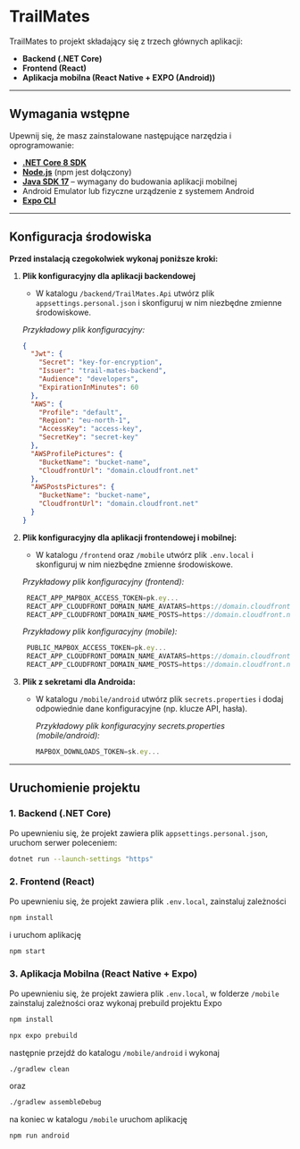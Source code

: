 # TrailMates

TrailMates to projekt składający się z trzech głównych aplikacji:

- **Backend (.NET Core)**
- **Frontend (React)**
- **Aplikacja mobilna (React Native + EXPO (Android))**

---

## Wymagania wstępne

Upewnij się, że masz zainstalowane następujące narzędzia i oprogramowanie:

- [**.NET Core 8 SDK**](https://dotnet.microsoft.com/en-us/download/dotnet/8.0)
- [**Node.js**](https://nodejs.org/) (npm jest dołączony)
- [**Java SDK 17**](https://www.oracle.com/java/technologies/javase-jdk17-downloads.html) – wymagany do budowania aplikacji mobilnej
- Android Emulator lub fizyczne urządzenie z systemem Android
- [**Expo CLI**](https://docs.expo.dev/workflow/expo-cli/)

---

## Konfiguracja środowiska

**Przed instalacją czegokolwiek wykonaj poniższe kroki:**

1. **Plik konfiguracyjny dla aplikacji backendowej**

   - W katalogu `/backend/TrailMates.Api` utwórz plik `appsettings.personal.json` i skonfiguruj w nim niezbędne zmienne środowiskowe.

   _Przykładowy plik konfiguracyjny:_

   ```json
   {
     "Jwt": {
       "Secret": "key-for-encryption",
       "Issuer": "trail-mates-backend",
       "Audience": "developers",
       "ExpirationInMinutes": 60
     },
     "AWS": {
       "Profile": "default",
       "Region": "eu-north-1",
       "AccessKey": "access-key",
       "SecretKey": "secret-key"
     },
     "AWSProfilePictures": {
       "BucketName": "bucket-name",
       "CloudfrontUrl": "domain.cloudfront.net"
     },
     "AWSPostsPictures": {
       "BucketName": "bucket-name",
       "CloudfrontUrl": "domain.cloudfront.net"
     }
   }
   ```

2. **Plik konfiguracyjny dla aplikacji frontendowej i mobilnej:**

   - W katalogu `/frontend` oraz `/mobile` utwórz plik `.env.local` i skonfiguruj w nim niezbędne zmienne środowiskowe.

   _Przykładowy plik konfiguracyjny (frontend):_

   ```javascript
    REACT_APP_MAPBOX_ACCESS_TOKEN=pk.ey...
    REACT_APP_CLOUDFRONT_DOMAIN_NAME_AVATARS=https://domain.cloudfront.net/
    REACT_APP_CLOUDFRONT_DOMAIN_NAME_POSTS=https://domain.cloudfront.net/
   ```

   _Przykładowy plik konfiguracyjny (mobile):_

   ```javascript
    PUBLIC_MAPBOX_ACCESS_TOKEN=pk.ey...
    REACT_APP_CLOUDFRONT_DOMAIN_NAME_AVATARS=https://domain.cloudfront.net/
    REACT_APP_CLOUDFRONT_DOMAIN_NAME_POSTS=https://domain.cloudfront.net/
   ```

3. **Plik z sekretami dla Androida:**
   - W katalogu `/mobile/android` utwórz plik `secrets.properties` i dodaj odpowiednie dane konfiguracyjne (np. klucze API, hasła).

     _Przykładowy plik konfiguracyjny secrets.properties (mobile/android):_
     
     ```javascript
     MAPBOX_DOWNLOADS_TOKEN=sk.ey...
     ```

---

## Uruchomienie projektu

### 1. Backend (.NET Core)

Po upewnieniu się, że projekt zawiera plik `appsettings.personal.json`, uruchom serwer poleceniem:

```bash
dotnet run --launch-settings "https"
```

### 2. Frontend (React)

Po upewnieniu się, że projekt zawiera plik `.env.local`, zainstaluj zależności

```bash
npm install
```

i uruchom aplikację

```bash
npm start
```

### 3. Aplikacja Mobilna (React Native + Expo)

Po upewnieniu się, że projekt zawiera plik `.env.local`, w folderze `/mobile` zainstaluj zależności oraz wykonaj prebuild projektu Expo

```bash
npm install
```

```bash
npx expo prebuild
```

następnie przejdź do katalogu `/mobile/android` i wykonaj

```bash
./gradlew clean
```

oraz

```bash
./gradlew assembleDebug
```

na koniec w katalogu `/mobile` uruchom aplikację

```bash
npm run android
```
